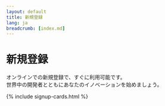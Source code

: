 ```yaml
---
layout: default
title: 新規登録
lang: ja
breadcrumb: [index.md]
---
```


# 新規登録

オンラインでの新規登録で、すぐに利用可能です。<br>
世界中の開発者とともにあなたのイノベーションを始めましょう。

{% include signup-cards.html %}
